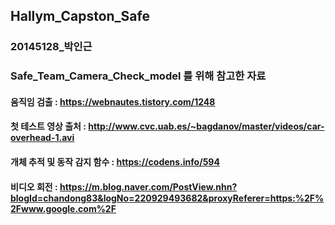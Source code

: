 ## Hallym_Capston_Safe

### 20145128_박인근

### Safe_Team_Camera_Check_model 를 위해 참고한 자료

#### 움직임 검출 : https://webnautes.tistory.com/1248

#### 첫 테스트 영상 출처 : http://www.cvc.uab.es/~bagdanov/master/videos/car-overhead-1.avi

#### 개체 추적 및 동작 감지 함수 : https://codens.info/594

#### 비디오 회전 : https://m.blog.naver.com/PostView.nhn?blogId=chandong83&logNo=220929493682&proxyReferer=https:%2F%2Fwww.google.com%2F

